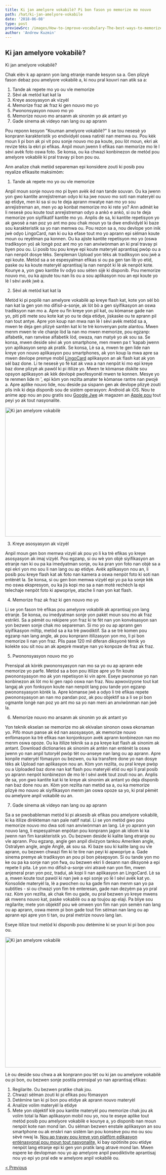 ```yaml
---
title: Ki jan amelyore vokabilè? Pi bon fason yo memorize mo nouvo
path: /hat/ki-jan-amelyore-vokabile
date: '2018-06-08'
type: post
previewSrc: /images/How-to-improve-vocabulary-The-best-ways-to-memorize-new-words.jpg
author: 'Andrew Kuzmin'
---
```

## Ki jan amelyore vokabilè?
Ki jan amelyore vokabilè?

Chak elèv k ap aprann yon lang etranje mande kesyon sa a. Gen plizyè fason debaz pou amelyore vokabilè a, ki nou pral kouvri nan atik sa a:
1. Tande ak repete mo yo ou vle memorize
2. Sèvi ak metòd kat kat la
3. Kreye asosyasyon ak vizyèl
4. Memorize fraz ak fraz ki gen nouvo mo yo
5. Pwononsyasyon nouvo mo yo
6. Memorize nouvo mo ansanm ak sinonim yo ak antant yo
7. Gade sinema ak videyo nan lang ou ap aprann

Pou reponn kesyon "Kouman amelyore vokabilè?" li se tou nesesè yo konprann karakteristik yo endividyèl oswa natirèl nan memwa ou. Pou kèk moun li pi bon ak pi vit pou sonje nouvo mo pa koute, pou lòt moun, ekri ak revize tèks la ekri pi efikas. Anpil moun jwenn li efikas nan memorize mo lè l sèvi avèk foto oswa foto. Se konsa, ou ka chwazi konbinezon de metòd pou amelyore vokabilè ki pral travay pi bon pou ou.

Ann analize chak metòd separeman epi konsidere zouti ki posib pou reyalize efikasite maksimòm:

1. Tande ak repete mo yo ou vle memorize

Anpil moun sonje nouvo mo pi byen avèk èd nan tande souvan.
Ou ka jwenn yon gwo kantite anrejistreman odyo ki ka jwe nouvo mo soti nan materyèl ou ap etidye, men ki sa si ou te deja aprann mwatye nan mo yo sou anrejistreman an, men yo ap konbat memorize mo ki rete yo? Ann admèt ke li nesesè pou koute tout anrejistreman odyo a ankò e ankò, si ou te deja memorize yon siyifikatif kantite mo yo. Anplis de sa, ki kantite repetisyon yo ak gwosè a nan poz yo ant mo pou chak moun yo ta dwe endividyèl ki baze sou karakteristik sa yo nan memwa ou.
Pou rezon sa a, nou devlope yon inik jwè odyo LingoCard, nan ki ou ka efase tout mo yo aprann epi sèlman koute moun ou reyèlman pa konnen. Ou ka ajiste kantite repetisyon mo yo (oswa tradiksyon yo) ak longè poz ant mo yo nan anviwònman an ki pral travay pi byen pou ou.
Li posib tou pou kreye epi koute materyèl aprantisaj pwòp ou a nan nenpòt dosye tèks. Senpleman Upload yon tèks ak tradiksyon sou jwè a epi koute.
Metòd sa a se espesyalman efikas si ou pa gen tan lib yo etid, paske ou ka koute materyèl aprantisaj la nan nenpòt ki lè ak nenpòt kote.
Kounye a, yon gwo kantite liv odyo sou sèten sijè ki disponib. Pou memorize nouvo mo, ou ka ajoute tou nan lis ou a sou aplikasyon nou an epi koute yo lè l sèvi avèk jwè a.

2. Sèvi ak metòd kat kat la

Metòd ki pi popilè nan amelyore vokabilè ap kreye flash kat, kote yon sèl bò nan kat la gen yon mo difisil-a-sonje, ak lòt bò a gen siyifikasyon an oswa tradiksyon nan mo a.
Apre ou fin kreye yon pil kat, ou kòmanse gade nan yo, piti piti mete sou kote kat yo ou te deja etidye, jiskaske ou te aprann pil nan tout antye.
Apre yon koup nan mwa nan lè l sèvi avèk metòd sa a, mwen te deja gen plizyè santèn kat ki te trè konvenyan pote alantou.
Mwen menm mwen te vle chanje lòd la nan mo mwen memorize, pou egzanp: alfabetik, nan ranvèse alfabetik lòd, owaza, nan matyè yo ak sou sa.
Se konsa, mwen deside sèvi ak yon smartphone, men mwen pa t 'kapab jwenn yon aplikasyon senp ak pratik. Se konsa, Lè sa a, mwen te gen lide nan kreye yon nouvo aplikasyon pou smartphones, ak yon koup la mwa apre sa mwen devlope premye mobil <a href="https://hat.lingocard.com/#free-mobile-app" target="_blank" rel="noopener">LingoCard</a> aplikasyon an ak flash kat ak yon sèl baz done. Li te nesesè yo fè kat ak vwa a nan nenpòt ki mo epi kreye baz done plizyè ak pawòl ki pi itilize yo. Mwen te kòmanse diskite sou opsyon aplikasyon ak kèk devlopè pwofesyonèl mwen te konnen. Mesye yo te renmen lide m ', epi kòm yon rezilta amater te kòmanse rantre nan pwojè a. Apre aplike nouvo lide, nou deside pa sispann gen ak devlope plizyè zouti plis inik ki deja disponib sou de sistèm operasyon: Android ak iOS. Nou te anime app nou an pou gratis sou <a href="https://play.google.com/store/apps/details?id=com.lingocard.lingocard" target="_blank" rel="noopener">Google Jwe</a> ak magazen an <a href="https://itunes.apple.com/us/app/lingocard/id1217076835?mt=8" target="_blank" rel="noopener">Apple pou</a> tout peyi yo ak tout nasyonalite.

<img class="aligncenter wp-image-7043" src="../images/2018/05/flash-card-Just-develop.png" alt="Ki jan amelyore vokabilè" width="625" height="417" />

3. Kreye asosyasyon ak vizyèl

Anpil moun gen bon memwa vizyèl ak pou yo li ka trè efikas yo kreye asosyasyon ak imaj vizyèl. Pou egzanp, si ou wè yon objè siyifikasyon an etranje nan ki ou pa ka imedyatman sonje, ou ka pran yon foto nan objè sa a epi ekri yon mo sou li nan lang ou ap etidye.
Avèk aplikasyon nou an, li posib pou kreye flash kat ak foto nan kamera a oswa nenpòt foto ki soti nan entènèt la.
Se konsa, si ou gen bon memwa vizyèl epi yo pa ka sonje kèk mo oswa ekspresyon, ou ka jis kopi mo sa a nan motè rechèch la epi telechaje nenpòt foto ki apwopriye, atache li nan yon kat flash.

4. Memorize fraz ak fraz ki gen nouvo mo yo

Li se yon fason trè efikas pou amelyore vokabilè ak aprantisaj yon lang etranje. Se konsa, ou imedyatman sonje yon pakèt moun sou mo ak fraz estrikti. Sa a pèmèt ou rekipere yon fraz ki te fèt nan yon konvèsasyon san yon bezwen sonje chak mo separeman.
Si mo yo ou ap aprann gen siyifikasyon miltip, metòd sa a ka trè pwodiktif. Sa a se trè komen pou egzanp nan lang angle, ak pou konprann itilizasyon yon mo, li pi bon memorize li nan yon fraz.
Plis pase 120 mil diferan diksyonè tèmik yo kolekte sou sit nou an ak apeprè mwatye nan yo konpoze de fraz ak fraz.

5. Pwononsyasyon nouvo mo yo

Prensipal ak kòrèk pwononsyasyon nan mo sa yo ou ap aprann ede memorize yo parfe.
Metòd sa a bon pou itilize apre yo fin koute pwononsyasyon mo ak yon repetisyon ki vin apre.
Eseye pwononse yo nan konbinezon ak lòt mo ki gen rapò oswa nan fraz.
Nou apwovizyone tout kat langaj ak yon fonksyon koute nan nenpòt lang pou tande yon egzanp pwononsyasyon kòrèk la.
Apre kòmanse jwè a odyo li trè efikas repete pwononsyasyon an nan mo pandan poz, ak pou objektif sa a li se pi bon ogmante longè nan poz yo ant mo sa yo nan meni an anviwònman nan jwè la.

6. Memorize nouvo mo ansanm ak sinonim yo ak antant yo

Yon teknik ekselan se memorize mo ak ekivalan sinonon oswa ekonaman yo.
Pifò moun panse ak èd nan asosyasyon, ak memorize nouvo enfòmasyon ka trè efikas nan konjonksyon avèk aprann konbinezon nan mo menm oswa opoze.
Ou ka itilize teknik sa a pa kreye kat flash ak sinonim ak antant.
Download dictionaries ak sinonim ak antèn nan entènèt la oswa jwenn yo nan anpil tutoryèl pwòp tèt ou-anseye nan lang ou ap aprann. Apre konpile materyèl fòmasyon ou bezwen, ou ka transfere done yo nan dosye tèks ak Upload nan aplikasyon nou an. Kòm yon rezilta, ou pral kreye pwòp ou a Uploaded baz done nan kat flash pou materyèl etid ou epi li pral posib yo aprann nenpòt konbinezon de mo lè l sèvi avèk tout zouti nou an.
Anplis de sa, yon gwo kantite kat ki te kreye ak sinonim ak antant yo deja disponib nan baz done nou an.
Kòm yon rezilta nan metòd sa a, ou ka memorize plizyè mo nouvo ak siyifikasyon menm jan oswa opoze sa yo, ki pral pèmèt ou amelyore anpil vokabilè ou an.

7. Gade sinema ak videyo nan lang ou ap aprann

Sa a se pwobableman metòd ki pi aksesib ak efikas pou amelyore vokabilè, ki ka itilize dirèkteman nan pale natif natal.
Li se yon metòd gwo pou memorize nouvo mo dwa soti nan anviwònman an lang. Lè yo aprann yon nouvo lang, li espesyalman enpòtan pou konprann jagon ak idiom ki ka jwenn nan fim karakteristik yo.
Ou bezwen deside ki kalite lang etranje ou vle aprann. Pou egzanp, angle gen anpil divizyon tankou Ameriken angle, Ostralyen angle, angle Anglè, ak sou sa. Ki baze sou ki kalite lang ou vle aprann, ou bezwen chwazi fim ki te tire nan peyi ki apwopriye a.
Gade sinema premye ak tradiksyon an pou pi bon pèsepsyon. Si ou tande yon mo ke ou pa ka sonje nan yon fwa, ou bezwen ekri li desann nan diksyonè a epi repete li pita.
Lè yon mo difisil-a-sonje vini atravè nan yon fim, mwen anjeneral pran yon poz, tradui, ak kopi li nan aplikasyon an LingoCard. Lè sa a, mwen koute tout pawòl ki nan jwè a epi sonje yo lè l sèvi avèk kat yo.
Konsolide materyèl la, lè a pwochen ou ka gade fim nan menm san yo pa subtitles - si ou chwazi yon fim trè enteresan, gade nan dezyèm pa yo pral raz.
Kòm yon rezilta, ak chak fim ou gade, ou pral bezwen yo kreye mwens ak mwens nouvo kat, paske vokabilè ou a ap toujou ap elaji.
Pa bliye sou regilarite; mete yon objektif pou wè omwen yon fim nan yon semèn nan lang ou ap aprann, oswa menm pi bon gade tout fim sèlman nan lang ou ap aprann epi apre yon ti tan, ou pral metrize nouvo lang lan.

Eseye itilize tout metòd ki disponib pou detèmine ki se youn ki pi bon pou ou.

<img class="aligncenter wp-image-7582" src="../images/2018/05/learn-foreign-language.jpg" alt="Ki jan amelyore vokabilè" width="720" height="421" />

Lè ou deside sou chwa a ak konprann pou tèt ou ki jan ou amelyore vokabilè ou pi bon, ou bezwen sonje postila prensipal yo nan aprantisaj efikas:
1. Regilarite. Ou bezwen pratike chak jou.
2. Chwazi sèlman zouti ki pi efikas pou fòmasyon
3. Detèmine tan ki pi bon pou etidye ak aprann nouvo materyèl
4. Analize volim materyèl la etidye
5. Mete yon objektif klè pou kantite materyèl pou memorize chak jou ak volim total la
Nan aplikasyon mobil nou yo, nou te eseye aplike tout metòd posib pou amelyore vokabilè e kounye a, yo disponib nan moun nenpòt kote nan mond lan. Ou sèlman bezwen enstale aplikasyon an sou smartphone ou ak enskri nan sistèm lan pou konsève pou mo ou sou sèvè nwaj la.
<a href="https://hat.lingocard.com/platform/" target="_blank" rel="noopener">Nou ap travay pou kreye yon platfòm edikasyon entènasyonal pou moun tout nasyonalite,</a> ki bay opòtinite pou etidye nenpòt lang etranje epi ki gen yon pratik lang atravè mond lan. Mwen espere ke devlopman nou yo ap amelyore anpil pwodiktivite aprantisaj nou yo epi yo pral ede w amelyore anpil vokabilè ou.

<a href="/hat/kat-lang">< Previous</a>
